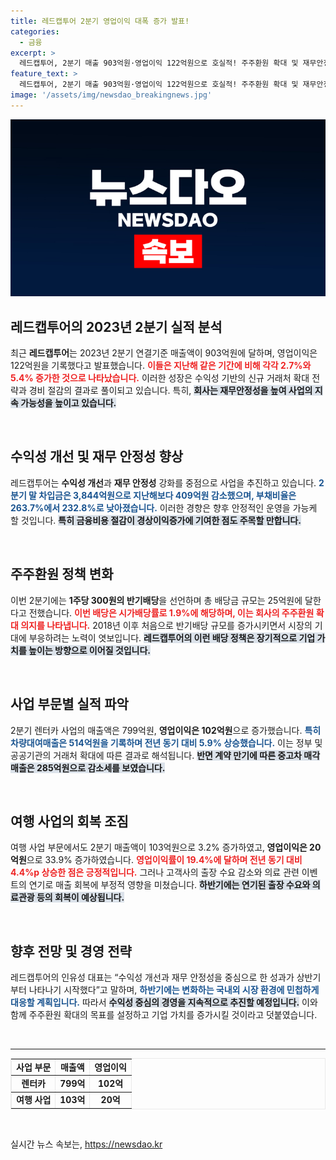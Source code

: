 ```yaml
---
title: 레드캡투어 2분기 영업이익 대폭 증가 발표!
categories:
  - 금융
excerpt: >
  레드캡투어, 2분기 매출 903억원·영업이익 122억원으로 호실적! 주주환원 확대 및 재무안정성 강화 전략으로 하반기 전망도 밝다. 수익성 중심 경영으로 더욱 성장할 레드캡투어의 미래가 기대된다!
feature_text: >
  레드캡투어, 2분기 매출 903억원·영업이익 122억원으로 호실적! 주주환원 확대 및 재무안정성 강화 전략으로 하반기 전망도 밝다. 수익성 중심 경영으로 더욱 성장할 레드캡투어의 미래가 기대된다!
image: '/assets/img/newsdao_breakingnews.jpg'
---
```


<p><img src="/assets/img/newsdao_breakingnews.jpg" alt="ontimetimes 속보" /></p>

<h2 data-ke-size="size26">레드캡투어의 2023년 2분기 실적 분석</h2>

<p data-ke-size="size16">최근 <b>레드캡투어</b>는 2023년 2분기 연결기준 매출액이 903억원에 달하며, 영업이익은 122억원을 기록했다고 발표했습니다. <b><span style="color: #ee2323;">이들은 지난해 같은 기간에 비해 각각 2.7%와 5.4% 증가한 것으로 나타났습니다.</span></b> 이러한 성장은 수익성 기반의 신규 거래처 확대 전략과 경비 절감의 결과로 풀이되고 있습니다. 특히, <b><span style="background-color: #21538527;">회사는 재무안정성을 높여 사업의 지속 가능성을 높이고 있습니다.</span></b></p>

<p data-ke-size="size16">&nbsp;</p>

<h2 data-ke-size="size26">수익성 개선 및 재무 안정성 향상</h2>

<p data-ke-size="size16">레드캡투어는 <b>수익성 개선</b>과 <b>재무 안정성</b> 강화를 중점으로 사업을 추진하고 있습니다. <b><span style="color: #1a5490;">2분기 말 차입금은 3,844억원으로 지난해보다 409억원 감소했으며, 부채비율은 263.7%에서 232.8%로 낮아졌습니다.</span></b> 이러한 경향은 향후 안정적인 운영을 가능케 할 것입니다. <b><span style="background-color: #21538527;">특히 금융비용 절감이 경상이익증가에 기여한 점도 주목할 만합니다.</span></b></p>

<p data-ke-size="size16">&nbsp;</p>

<h2 data-ke-size="size26">주주환원 정책 변화</h2>

<p data-ke-size="size16">이번 2분기에는 <b>1주당 300원의 반기배당</b>을 선언하며 총 배당금 규모는 25억원에 달한다고 전했습니다. <b><span style="color: #ee2323;">이번 배당은 시가배당률로 1.9%에 해당하며, 이는 회사의 주주환원 확대 의지를 나타냅니다.</span></b> 2018년 이후 처음으로 반기배당 규모를 증가시키면서 시장의 기대에 부응하려는 노력이 엿보입니다. <b><span style="background-color: #21538527;">레드캡투어의 이런 배당 정책은 장기적으로 기업 가치를 높이는 방향으로 이어질 것입니다.</span></b></p>

<p data-ke-size="size16">&nbsp;</p>

<h2 data-ke-size="size26">사업 부문별 실적 파악</h2>

<p data-ke-size="size16">2분기 렌터카 사업의 매출액은 799억원, <b>영업이익은 102억원</b>으로 증가했습니다. <b><span style="color: #1a5490;">특히 차량대여매출은 514억원을 기록하며 전년 동기 대비 5.9% 상승했습니다.</span></b> 이는 정부 및 공공기관의 거래처 확대에 따른 결과로 해석됩니다. <b><span style="background-color: #21538527;">반면 계약 만기에 따른 중고차 매각 매출은 285억원으로 감소세를 보였습니다.</span></b></p>

<p data-ke-size="size16">&nbsp;</p>

<h2 data-ke-size="size26">여행 사업의 회복 조짐</h2>

<p data-ke-size="size16">여행 사업 부문에서도 2분기 매출액이 103억원으로 3.2% 증가하였고,<b> 영업이익은 20억원</b>으로 33.9% 증가하였습니다. <b><span style="color: #ee2323;">영업이익률이 19.4%에 달하며 전년 동기 대비 4.4%p 상승한 점은 긍정적입니다.</span></b> 그러나 고객사의 출장 수요 감소와 의료 관련 이벤트의 연기로 매출 회복에 부정적 영향을 미쳤습니다. <b><span style="background-color: #21538527;">하반기에는 연기된 출장 수요와 의료관광 등의 회복이 예상됩니다.</span></b></p>

<p data-ke-size="size16">&nbsp;</p>

<h2 data-ke-size="size26">향후 전망 및 경영 전략</h2>

<p data-ke-size="size16">레드캡투어의 인유성 대표는 “수익성 개선과 재무 안정성을 중심으로 한 성과가 상반기부터 나타나기 시작했다”고 말하며, <b><span style="color: #1a5490;">하반기에는 변화하는 국내외 시장 환경에 민첩하게 대응할 계획입니다.</span></b> 따라서 <b><span style="background-color: #21538527;">수익성 중심의 경영을 지속적으로 추진할 예정입니다.</span></b> 이와 함께 주주환원 확대의 목표를 설정하고 기업 가치를 증가시킬 것이라고 덧붙였습니다.</p>

<p data-ke-size="size16">&nbsp;</p>

<hr>

<table style="width:100%; border-collapse: collapse; border: 1px solid #eaeaea;" border="1">
    <tr>
        <td style="text-align: center; height: 17px;"><b>사업 부문</b></td>
        <td style="text-align: center; height: 17px;"><b>매출액</b></td>
        <td style="text-align: center; height: 17px;"><b>영업이익</b></td>
    </tr>
    <tr>
        <td style="text-align: center; height: 17px;"><b>렌터카</b></td>
        <td style="text-align: center; height: 17px;"><b>799억</b></td>
        <td style="text-align: center; height: 17px;"><b>102억</b></td>
    </tr>
    <tr>
        <td style="text-align: center; height: 17px;"><b>여행 사업</b></td>
        <td style="text-align: center; height: 17px;"><b>103억</b></td>
        <td style="text-align: center; height: 17px;"><b>20억</b></td>
    </tr>
</table>

<p data-ke-size="size16">&nbsp;</p>
실시간 뉴스 속보는, <a href="https://newsdao.kr" rel="dofollow">https://newsdao.kr</a>


